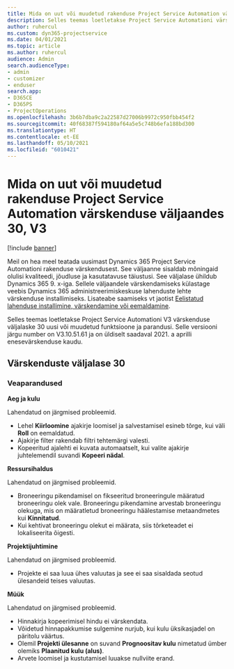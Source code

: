 ```yaml
---
title: Mida on uut või muudetud rakenduse Project Service Automation värskenduse väljaandes 30, V3
description: Selles teemas loetletakse Project Service Automationi värskenduse väljalaske 30, V3 saadaolevaid funktsioone ja parandusi.
author: ruhercul
ms.custom: dyn365-projectservice
ms.date: 04/01/2021
ms.topic: article
ms.author: ruhercul
audience: Admin
search.audienceType:
- admin
- customizer
- enduser
search.app:
- D365CE
- D365PS
- ProjectOperations
ms.openlocfilehash: 3b6b7dba9c2a22587d27006b9972c950fbb454f2
ms.sourcegitcommit: 40f68387f594180af64a5e5c748b6efa188bd300
ms.translationtype: HT
ms.contentlocale: et-EE
ms.lasthandoff: 05/10/2021
ms.locfileid: "6010421"
---
```

# <a name="whats-new-or-changed-in-project-service-automation-update-release-30-v3"></a>Mida on uut või muudetud rakenduse Project Service Automation värskenduse väljaandes 30, V3

[!include [banner](../includes/psa-now-project-operations.md)]

Meil on hea meel teatada uusimast Dynamics 365 Project Service Automationi rakenduse värskendusest. See väljaanne sisaldab mõningaid olulisi kvaliteedi, jõudluse ja kasutatavuse täiustusi. See väljalase ühildub Dynamics 365 9. x-iga. Sellele väljaandele värskendamiseks külastage veebis Dynamics 365 administreerimiskeskuse lahenduste lehte värskenduse installimiseks. Lisateabe saamiseks vt jaotist [Eelistatud lahenduse installimine, värskendamine või eemaldamine](/power-platform/admin/install-remove-preferred-solution.md).

Selles teemas loetletakse Project Service Automationi V3 värskenduse väljalaske 30 uusi või muudetud funktsioone ja parandusi. Selle versiooni järgu number on V3.10.51.61 ja on üldiselt saadaval 2021. a aprilli enesevärskenduse kaudu.

## <a name="update-release-30"></a>Värskenduste väljalase 30

### <a name="bug-fixes"></a>Veaparandused

**Aeg ja kulu**

Lahendatud on järgmised probleemid.

- Lehel **Kiirloomine** ajakirje loomisel ja salvestamisel esineb tõrge, kui väli **Roll** on eemaldatud.
- Ajakirje filter rakendab filtri tehtemärgi valesti.
- Kopeeritud ajalehti ei kuvata automaatselt, kui valite ajakirje juhtelemendil suvandi **Kopeeri nädal**.

**Ressursihaldus**

Lahendatud on järgmised probleemid.

- Broneeringu pikendamisel on fikseeritud broneeringule määratud broneeringu olek vale. Broneeringu pikendamine arvestab broneeringu olekuga, mis on määratletud broneeringu häälestamise metaandmetes kui **Kinnitatud**.
- Kui kehtivat broneeringu olekut ei määrata, siis tõrketeadet ei lokaliseerita õigesti.

**Projektijuhtimine**

Lahendatud on järgmised probleemid.

- Projekte ei saa luua ühes valuutas ja see ei saa sisaldada seotud ülesandeid teises valuutas.

**Müük**

Lahendatud on järgmised probleemid.

- Hinnakirja kopeerimisel hindu ei värskendata.
- Võidetud hinnapakkumise sulgemine nurjub, kui kulu üksikasjadel on päritolu väärtus.
- Olemil **Projekti ülesanne** on suvand **Prognoositav kulu** nimetatud ümber olemiks **Plaanitud kulu (alus)**.
- Arvete loomisel ja kustutamisel luuakse nullviite erand.
